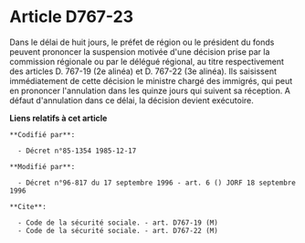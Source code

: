 # Article D767-23

Dans le délai de huit jours, le préfet de région ou le président du fonds peuvent prononcer la suspension motivée d'une
décision prise par la commission régionale ou par le délégué régional, au titre respectivement des articles D. 767-19 (2e
alinéa) et D. 767-22 (3e alinéa). Ils saisissent immédiatement de cette décision le ministre chargé des immigrés, qui peut en
prononcer l'annulation dans les quinze jours qui suivent sa réception. A défaut d'annulation dans ce délai, la décision
devient exécutoire.

**Liens relatifs à cet article**

	**Codifié par**:

	  - Décret n°85-1354 1985-12-17

	**Modifié par**:

	  - Décret n°96-817 du 17 septembre 1996 - art. 6 () JORF 18 septembre 1996

	**Cite**:

	  - Code de la sécurité sociale. - art. D767-19 (M)
	  - Code de la sécurité sociale. - art. D767-22 (M)

